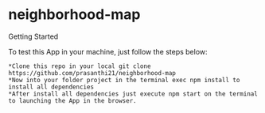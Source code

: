 # neighborhood-map

Getting Started

To test this App in your machine, just follow the steps below:

    *Clone this repo in your local git clone https://github.com/prasanthi21/neighborhood-map
    *Now into your folder project in the terminal exec npm install to install all dependencies
    *After install all dependencies just execute npm start on the terminal to launching the App in the browser.

